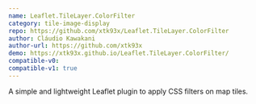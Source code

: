```yaml
---
name: Leaflet.TileLayer.ColorFilter
category: tile-image-display
repo: https://github.com/xtk93x/Leaflet.TileLayer.ColorFilter
author: Cláudio Kawakani
author-url: https://github.com/xtk93x
demo: https://xtk93x.github.io/Leaflet.TileLayer.ColorFilter/
compatible-v0:
compatible-v1: true
---
```


A simple and lightweight Leaflet plugin to apply CSS filters on map tiles.
